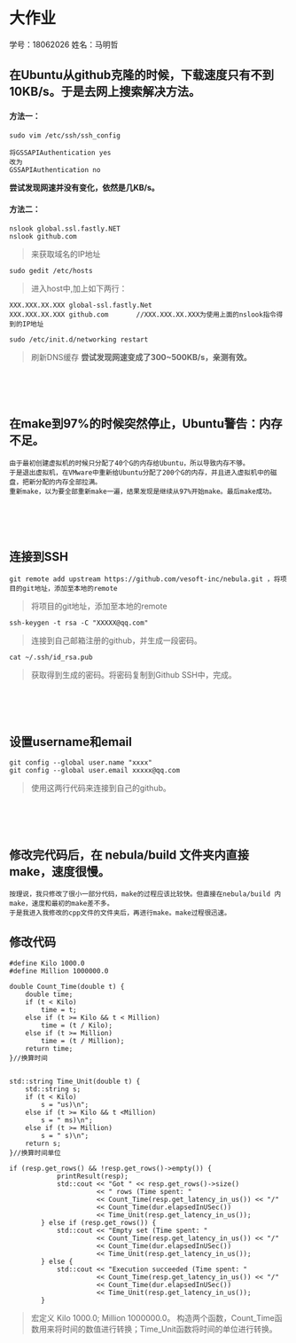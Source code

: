 # 大作业
学号：18062026
姓名：马明哲
## 在Ubuntu从github克隆的时候，下载速度只有不到10KB/s。于是去网上搜索解决方法。
#### 方法一：
```
sudo vim /etc/ssh/ssh_config
 
将GSSAPIAuthentication yes
改为
GSSAPIAuthentication no

```
**尝试发现网速并没有变化，依然是几KB/s。**
<br/>
#### 方法二：
```
nslook global.ssl.fastly.NET
nslook github.com
```
> 来获取域名的IP地址
```
sudo gedit /etc/hosts
```
> 进入host中,加上如下两行：
```
XXX.XXX.XX.XXX global-ssl.fastly.Net    
XXX.XXX.XX.XXX github.com       //XXX.XXX.XX.XXX为使用上面的nslook指令得到的IP地址
```
```
sudo /etc/init.d/networking restart
```
> 刷新DNS缓存
**尝试发现网速变成了300~500KB/s，亲测有效。**

<br/>
<br/>
<br/>

## 在make到97%的时候突然停止，Ubuntu警告：内存不足。
```
由于最初创建虚拟机的时候只分配了40个G的内存给Ubuntu，所以导致内存不够。
于是退出虚拟机，在VMware中重新给Ubuntu分配了200个G的内存，并且进入虚拟机中的磁盘，把新分配的内存全部拉满。
重新make，以为要全部重新make一遍，结果发现是继续从97%开始make。最后make成功。
```
<br/>
<br/>
<br/>

## 连接到SSH
```
git remote add upstream https://github.com/vesoft-inc/nebula.git ，将项目的git地址，添加至本地的remote
```
> 将项目的git地址，添加至本地的remote
```
ssh-keygen -t rsa -C "XXXXX@qq.com" 
```
> 连接到自己邮箱注册的github，并生成一段密码。
```
cat ~/.ssh/id_rsa.pub
```
> 获取得到生成的密码。将密码复制到Github SSH中，完成。

<br/>
<br/>
<br/>

## 设置username和email
```
git config --global user.name "xxxx"
git config --global user.email xxxxx@qq.com
```
> 使用这两行代码来连接到自己的github。

<br/>
<br/>
<br/>

## 修改完代码后，在 nebula/build 文件夹内直接make，速度很慢。
```
按理说，我只修改了很小一部分代码，make的过程应该比较快。但直接在nebula/build 内make，速度和最初的make差不多。
于是我进入我修改的cpp文件的文件夹后，再进行make。make过程很迅速。
```

## 修改代码
```
#define Kilo 1000.0
#define Million 1000000.0

double Count_Time(double t) {
    double time;
    if (t < Kilo)
        time = t;
    else if (t >= Kilo && t < Million)
        time = (t / Kilo);
    else if (t >= Million)
        time = (t / Million);
    return time;
}//换算时间


std::string Time_Unit(double t) {
    std::string s;
    if (t < Kilo)
        s = "us)\n";
    else if (t >= Kilo && t <Million)
        s = " ms)\n";
    else if (t >= Million)
        s = " s)\n";
    return s;
}//换算时间单位

if (resp.get_rows() && !resp.get_rows()->empty()) {
            printResult(resp);
            std::cout << "Got " << resp.get_rows()->size()
                      << " rows (Time spent: "
                      << Count_Time(resp.get_latency_in_us()) << "/"
                      << Count_Time(dur.elapsedInUSec())
                      << Time_Unit(resp.get_latency_in_us());
        } else if (resp.get_rows()) {
            std::cout << "Empty set (Time spent: "
                      << Count_Time(resp.get_latency_in_us()) << "/"
                      << Count_Time(dur.elapsedInUSec())
                      << Time_Unit(resp.get_latency_in_us());
        } else {
            std::cout << "Execution succeeded (Time spent: "
                      << Count_Time(resp.get_latency_in_us()) << "/"
                      << Count_Time(dur.elapsedInUSec())
                      << Time_Unit(resp.get_latency_in_us());
        }
```
> 宏定义 Kilo 1000.0; Million 1000000.0。
> 构造两个函数，Count_Time函数用来将时间的数值进行转换；Time_Unit函数将时间的单位进行转换。
